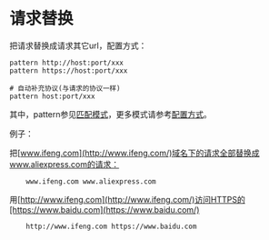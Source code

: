 # 请求替换

把请求替换成请求其它url，配置方式：

	pattern http://host:port/xxx
	pattern https://host:port/xxx
	
	# 自动补充协议(与请求的协议一样)
	pattern host:port/xxx
	
其中，pattern参见[匹配模式](../../pattern.html)，更多模式请参考[配置方式](../../mode.html)。

例子：

把[www.ifeng.com](http://www.ifeng.com/)域名下的请求全部替换成www.aliexpress.com的请求：

		www.ifeng.com www.aliexpress.com
		
用[http://www.ifeng.com](http://www.ifeng.com/)访问HTTPS的[https://www.baidu.com](https://www.baidu.com/)

		http://www.ifeng.com https://www.baidu.com

